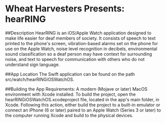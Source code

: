 # Wheat Harvesters Presents: hearRING

##Description
HearRING is an iOS/Apple Watch application designed to make life easier for deaf members of society. It consists of speech to text printed to the phone's screen, vibration-based alarms set on the phone for use on the Apple Watch, noise level recognition in decibels, environmental sound classification so a deaf person may have context for surrounding noise, and text to speech for communication with others who do not understand sign language.

##App Location
The Swift application can be found on the path src/watch/hearRINGiOSWatchOS.

##Building the App
Requirements: A modern (Mojave or later) MacOS environment with Xcode installed.
To build the project, open the hearRINGiOSWatchOS.xcodeproject file, located in the app's main folder, in Xcode. Following this action, either build the project to a built-in emulator or connect an iPhone (6 or later) paired to an Apple Watch (Series 3 or later) to the computer running Xcode and build to the physical devices.
